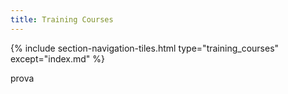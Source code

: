 ```yaml
---
title: Training Courses
---
```



{% include section-navigation-tiles.html type="training_courses" except="index.md" %}



prova